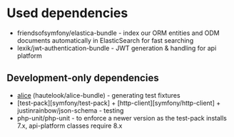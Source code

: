 # Used dependencies
* friendsofsymfony/elastica-bundle - index our ORM entities and ODM documents
  automatically in ElasticSearch for fast searching
* lexik/jwt-authentication-bundle - JWT generation & handling for api platform

## Development-only dependencies
* [alice](https://github.com/nelmio/alice) (hautelook/alice-bundle) - generating
  test fixtures
* [test-pack][symfony/test-pack] +  [http-client][symfony/http-client] +
  justinrainbow/json-schema - testing
* php-unit/php-unit - to enforce a newer version as the test-pack installs 7.x,
  api-platform classes require 8.x

